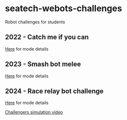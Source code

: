 # seatech-webots-challenges

Robot challenges for students

## 2022 - Catch me if you can

[Here](2022-catch-me-if-you-can/README.md) for mode details

## 2023 - Smash bot melee

[Here](2023-super-smash-bot-melee/README.md) for mode details

## 2024 - Race relay bot challenge

[Here](2024-race-relay-bot-challenge/README.md) for mode details

[Challengers simulation video](https://youtu.be/8CRBgYl4z3w)
